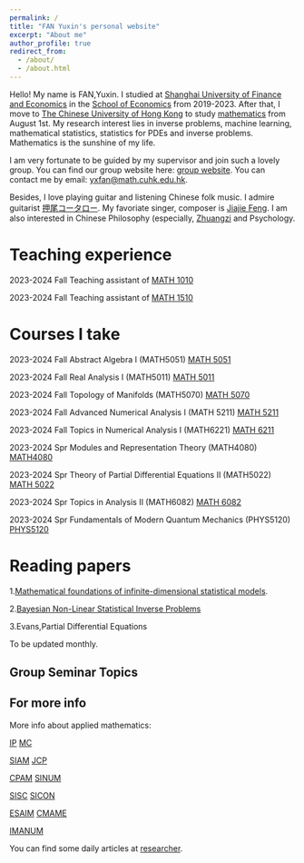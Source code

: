 ```yaml
---
permalink: /
title: "FAN Yuxin's personal website"
excerpt: "About me"
author_profile: true
redirect_from: 
  - /about/
  - /about.html
---
```


Hello! My name is FAN,Yuxin. I studied at [Shanghai University of Finance and Economics](https://www.sufe.edu.cn/) in the [School of Economics](https://econ.sufe.edu.cn/) from 2019-2023. After that, I move to [The Chinese University of Hong Kong](https://www.cuhk.edu.hk/english/index.html) to study [mathematics](https://www.math.cuhk.edu.hk/) from August 1st. My research interest lies in inverse problems, machine learning, mathematical statistics, statistics for PDEs and inverse problems. Mathematics is the sunshine of my life. 

I am very fortunate to be guided by my supervisor and join such a lovely group. You can find our group website here: [group website](https://www.math.cuhk.edu.hk/~btjin/). You can contact me by email: yxfan@math.cuhk.edu.hk.

Besides, I love playing guitar and listening Chinese folk music. I admire guitarist [押尾コータロー](https://www.kotaro-oshio.com/). My favoriate singer, composer is [Jiajie Feng](http://xuetangban.life.tsinghua.edu.cn/content.php?classid=26&listid=38&contentid=126). I am also interested in Chinese Philosophy (especially, [Zhuangzi](https://plato.stanford.edu/entries/zhuangzi/) and Psychology.



Teaching experience
======
2023-2024 Fall  Teaching assistant of [MATH 1010](https://www.math.cuhk.edu.hk/~math1010/)

2023-2024 Fall  Teaching assistant of [MATH 1510](https://www.math.cuhk.edu.hk/~math1510/)

Courses I take
======
2023-2024 Fall  Abstract Algebra I (MATH5051) [MATH 5051](https://www.math.cuhk.edu.hk/course/math5051)

2023-2024 Fall  Real Analysis I (MATH5011) [MATH 5011](https://www.math.cuhk.edu.hk/course/math5011)

2023-2024 Fall  Topology of Manifolds (MATH5070) [MATH 5070](https://www.math.cuhk.edu.hk/course/2324/math5070)

2023-2024 Fall  Advanced Numerical Analysis I (MATH 5211) [MATH 5211](https://www.math.cuhk.edu.hk/course/math5211)

2023-2024 Fall  Topics in Numerical Analysis I (MATH6221) [MATH 6211](https://www.math.cuhk.edu.hk/~btjin/teaching.htm)

2023-2024 Spr   Modules and Representation Theory (MATH4080) [MATH4080](https://www.math.cuhk.edu.hk/course/2324/math4080)

2023-2024 Spr   Theory of Partial Differential Equations II (MATH5022) [MATH 5022](https://www.math.cuhk.edu.hk/course/2324/math5022)

2023-2024 Spr   Topics in Analysis II (MATH6082) [MATH 6082](https://www.math.cuhk.edu.hk/course/math6082)

2023-2024 Spr   Fundamentals of Modern Quantum Mechanics (PHYS5120) [PHYS5120](https://www.phy.cuhk.edu.hk/course/2023-2024/2/phys5120/index.html)



Reading papers
======
1.[Mathematical foundations of infinite-dimensional statistical models](http://www.statslab.cam.ac.uk/~nickl/Site/book.html).

2.[Bayesian Non-Linear Statistical Inverse Problems](https://ems.press/books/zlam/260) 

3.Evans,Partial Differential Equations

To be updated monthly.

Group Seminar Topics 
------
 

For more info
------
More info about applied mathematics:

[IP](https://iopscience.iop.org/journal/0266-5611)  [MC](https://www.ams.org/publications/journals/journalsframework/mcom)

[SIAM](https://www.siam.org/)    [JCP](https://www.sciencedirect.com/journal/journal-of-computational-physics)

[CPAM](https://onlinelibrary.wiley.com/journal/10970312?journalRedirectCheck=true) [SINUM](https://epubs.siam.org/journal/sjnaam)

[SISC](https://epubs.siam.org/journal/sjoce3)    [SICON](https://epubs.siam.org/journal/sjcodc)

[ESAIM](https://www.esaim-m2an.org/)   [CMAME](https://www.sciencedirect.com/journal/computer-methods-in-applied-mechanics-and-engineering)

[IMANUM](https://academic.oup.com/imajna?login=true)  

You can find some  daily articles at [researcher](https://www.researcher-app.com/).
